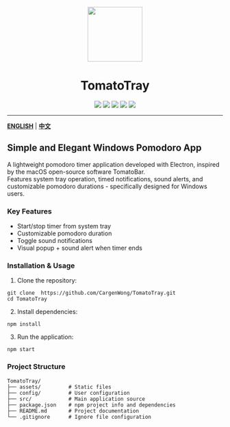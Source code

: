 <p align="center">
<img src="https://raw.githubusercontent.com/ivoronin/TomatoBar/main/TomatoBar/Assets.xcassets/AppIcon.appiconset/icon_128x128%402x.png" width="128" height="128"/>
<p>
 
<h1 align="center">TomatoTray</h1>
<p align="center">
  <!-- Star 数 -->
  <img src="https://img.shields.io/github/stars/CargenWong/TomatoTray?label=%20Stars"/>
  <!-- 开发状态 -->
  <img src="https://img.shields.io/github/actions/workflow/status/CargenWong/TomatoTray/build.yml?branch=main"/>   
  <!-- 下载量 -->
  <img src="https://img.shields.io/github/downloads/CargenWong/TomatoTray/total"/>
  <!-- 最新版本 -->
  <img src="https://img.shields.io/github/v/release/CargenWong/TomatoTray"/>
  <!-- 许可证 -->
  <img src="https://img.shields.io/github/license/CargenWong/TomatoTray"/>
</p>

---

[**ENGLISH**](README_EN.md) | [**中文**](README.md)


## Simple and Elegant Windows Pomodoro App

A lightweight pomodoro timer application developed with Electron, inspired by the macOS open-source software TomatoBar.  
Features system tray operation, timed notifications, sound alerts, and customizable pomodoro durations - specifically designed for Windows users.

### Key Features

- Start/stop timer from system tray
- Customizable pomodoro duration
- Toggle sound notifications
- Visual popup + sound alert when timer ends

### Installation & Usage

1. Clone the repository:
```
git clone  https://github.com/CargenWong/TomatoTray.git
cd TomatoTray
```
2. Install dependencies:
```
npm install
```
3. Run the application:
```
npm start
```

### Project Structure

```
TomatoTray/
├── assets/         # Static files
├── config/         # User configuration
├── src/            # Main application source
├── package.json    # npm project info and dependencies
├── README.md       # Project documentation
└── .gitignore      # Ignore file configuration
```